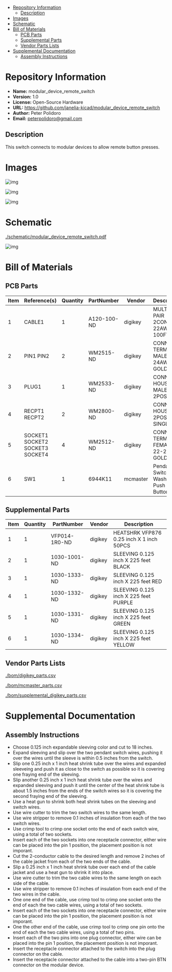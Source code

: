 - [Repository Information](#orgf622dc0)
  - [Description](#org86312a0)
- [Images](#org7bb9abf)
- [Schematic](#orgae2ca24)
- [Bill of Materials](#orga05eb87)
  - [PCB Parts](#org3329ddc)
  - [Supplemental Parts](#orgb188917)
  - [Vendor Parts Lists](#orgbf241f8)
- [Supplemental Documentation](#org10c553b)
  - [Assembly Instructions](#orge26d312)



<a id="orgf622dc0"></a>

# Repository Information

-   **Name:** modular\_device\_remote\_switch
-   **Version:** 1.0
-   **License:** Open-Source Hardware
-   **URL:** <https://github.com/janelia-kicad/modular_device_remote_switch>
-   **Author:** Peter Polidoro
-   **Email:** peterpolidoro@gmail.com


<a id="org86312a0"></a>

## Description

This switch connects to modular devices to allow remote button presses.


<a id="org7bb9abf"></a>

# Images

![img](./images/black.png)

![img](./images/switch.png)

![img](./images/white.png)


<a id="orgae2ca24"></a>

# Schematic

[./schematic/modular\_device\_remote\_switch.pdf](./schematic/modular_device_remote_switch.pdf)

![img](./schematic/images/schematic00.png)


<a id="orga05eb87"></a>

# Bill of Materials


<a id="org3329ddc"></a>

## PCB Parts

| Item | Reference(s)                    | Quantity | PartNumber  | Vendor   | Description                         |
|---- |------------------------------- |-------- |----------- |-------- |----------------------------------- |
| 1    | CABLE1                          | 1        | A120-100-ND | digikey  | MULTI-PAIR 2COND 22AWG 100FT        |
| 2    | PIN1 PIN2                       | 2        | WM2515-ND   | digikey  | CONN TERM MALE 22-24AWG GOLD        |
| 3    | PLUG1                           | 1        | WM2533-ND   | digikey  | CONN HOUSING MALE 2POS .100         |
| 4    | RECPT1 RECPT2                   | 2        | WM2800-ND   | digikey  | CONN HOUSING 2POS .100 SINGLE       |
| 5    | SOCKET1 SOCKET2 SOCKET3 SOCKET4 | 4        | WM2512-ND   | digikey  | CONN TERM FEMALE 22-24AWG GOLD      |
| 6    | SW1                             | 1        | 6944K11     | mcmaster | Pendant Switch Washdown Push Button |


<a id="orgb188917"></a>

## Supplemental Parts

| Item | Quantity | PartNumber    | Vendor  | Description                              |
|---- |-------- |------------- |------- |---------------------------------------- |
| 1    | 1        | VFP014-1R0-ND | digikey | HEATSHRK VFP876 0.25 inch X 1 inch 50PCS |
| 2    | 1        | 1030-1001-ND  | digikey | SLEEVING 0.125 inch X 225 feet BLACK     |
| 3    | 1        | 1030-1333-ND  | digikey | SLEEVING 0.125 inch X 225 feet RED       |
| 4    | 1        | 1030-1332-ND  | digikey | SLEEVING 0.125 inch X 225 feet PURPLE    |
| 5    | 1        | 1030-1331-ND  | digikey | SLEEVING 0.125 inch X 225 feet GREEN     |
| 6    | 1        | 1030-1334-ND  | digikey | SLEEVING 0.125 inch X 225 feet YELLOW    |


<a id="orgbf241f8"></a>

## Vendor Parts Lists

[./bom/digikey\_parts.csv](./bom/digikey_parts.csv)

[./bom/mcmaster\_parts.csv](./bom/mcmaster_parts.csv)

[./bom/supplemental\_digikey\_parts.csv](./bom/supplemental_digikey_parts.csv)


<a id="org10c553b"></a>

# Supplemental Documentation


<a id="orge26d312"></a>

## Assembly Instructions

-   Choose 0.125 inch expandable sleeving color and cut to 18 inches.
-   Expand sleeving and slip over the two pendant switch wires, pushing it over the wires until the sleeve is within 0.5 inches from the switch.
-   Slip one 0.25 inch x 1 inch heat shrink tube over the wires and expanded sleeveing and push it as close to the switch as possible so it is covering one fraying end of the sleeving.
-   Slip another 0.25 inch x 1 inch heat shrink tube over the wires and expanded sleeving and push it until the center of the heat shrink tube is about 1.5 inches from the ends of the switch wires so it is covering the second fraying end of the sleeving.
-   Use a heat gun to shrink both heat shrink tubes on the sleeving and switch wires.
-   Use wire cutter to trim the two switch wires to the same length.
-   Use wire stripper to remove 0.1 inches of insulation from each of the two switch wires.
-   Use crimp tool to crimp one socket onto the end of each switch wire, using a total of two sockets.
-   Insert each of the two sockets into one receptacle connector, either wire can be placed into the pin 1 position, the placement position is not imporant.
-   Cut the 2-conductor cable to the desired length and remove 2 inches of the cable jacket from each of the two ends of the cable.
-   Slip a 0.25 inch x 1 inch heat shrink tube over each end of the cable jacket and use a heat gun to shrink it into place.
-   Use wire cutter to trim the two cable wires to the same length on each side of the cable.
-   Use wire stripper to remove 0.1 inches of insulation from each end of the two wires in the cable.
-   One one end of the cable, use crimp tool to crimp one socket onto the end of each the two cable wires, using a total of two sockets.
-   Insert each of the two sockets into one receptacle connector, either wire can be placed into the pin 1 position, the placement position is not imporant.
-   One the other end of the cable, use crimp tool to crimp one pin onto the end of each the two cable wires, using a total of two pins.
-   Insert each of the two pins into one plug connector, either wire can be placed into the pin 1 position, the placement position is not imporant.
-   Insert the receptacle connector attached to the switch into the plug connector on the cable.
-   Insert the receptacle connector attached to the cable into a two-pin BTN connector on the modular device.
